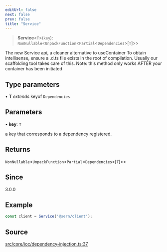 ```yaml
---
editUrl: false
next: false
prev: false
title: "Service"
---
```


> **Service**\<`T`\>(`key`): `NonNullable`\<`UnpackFunction`\<`Partial`\<`Dependencies`\>\[`T`\]\>\>

The new Service api, a cleaner alternative to useContainer
To obtain intellisense, ensure a .d.ts file exists in the root of compilation.
Usually our scaffolding tool takes care of this.
Note: this method only works AFTER your container has been initiated

## Type parameters

• **T** *extends* keyof `Dependencies`

## Parameters

• **key**: `T`

a key that corresponds to a dependency registered.

## Returns

`NonNullable`\<`UnpackFunction`\<`Partial`\<`Dependencies`\>\[`T`\]\>\>

## Since

3.0.0

## Example

```ts
const client = Service('@sern/client');
```

## Source

[src/core/ioc/dependency-injection.ts:37](https://github.com/sern-handler/handler/blob/a19edaf8838dcf088d3947f4a6aa6213d8f5bb9e/src/core/ioc/dependency-injection.ts#L37)
